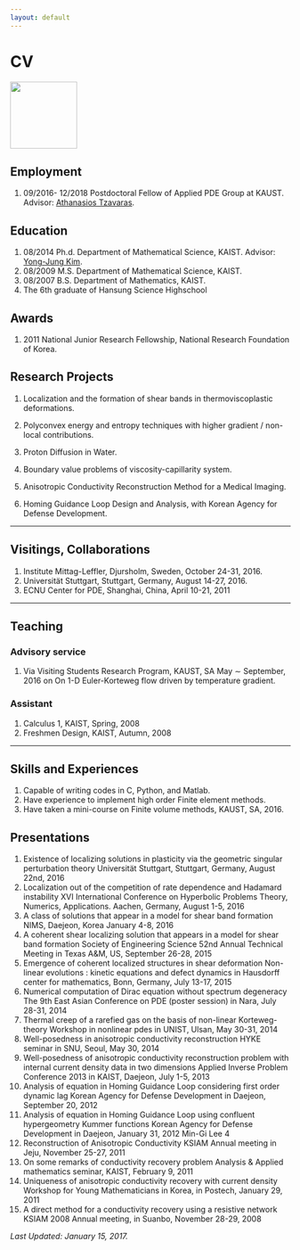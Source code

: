 ```yaml
---
layout: default
---
```

# CV

<img src="https://cebumactan.github.io/ming-lee/passportphoto.jpg" width="120">
<br>

## Employment
1. 09/2016- 12/2018 Postdoctoral Fellow of Applied PDE Group at KAUST. Advisor: [Athanasios Tzavaras](http://users.tem.uoc.gr/~thanos.tzavaras/).

## Education
1. 08/2014 Ph.d. Department of Mathematical Science, KAIST. Advisor: [Yong-Jung Kim](http://amath.kaist.ac.kr/pde_lab/members/YongJungKim/).
1. 08/2009 M.S. Department of Mathematical Science, KAIST.
1. 08/2007 B.S. Department of Mathematics, KAIST.
1. The 6th graduate of Hansung Science Highschool

## Awards
1. 2011 National Junior Research Fellowship, National Research Foundation of Korea.

## Research Projects

1. Localization and the formation of shear bands in thermoviscoplastic deformations.

1. Polyconvex energy and entropy techniques with higher gradient / non-local contributions.

1. Proton Diffusion in Water.

1. Boundary value problems of viscosity-capillarity system.

1. Anisotropic Conductivity Reconstruction Method for a Medical Imaging.

1. Homing Guidance Loop Design and Analysis, with Korean Agency for Defense Development.

---
## Visitings, Collaborations
1. Institute Mittag-Leffler, Djursholm, Sweden, October 24-31, 2016.
1. Universität Stuttgart, Stuttgart, Germany, August 14-27, 2016.
1. ECNU Center for PDE, Shanghai, China, April 10-21, 2011

---
## Teaching

### Advisory service
1. Via Visiting Students Research Program, KAUST, SA May ∼ September, 2016 on On 1-D Euler-Korteweg
flow driven by temperature gradient.

### Assistant
1. Calculus 1, KAIST, Spring, 2008
1. Freshmen Design, KAIST, Autumn, 2008

---
## Skills and Experiences
1. Capable of writing codes in C, Python, and Matlab.
1. Have experience to implement high order Finite element methods.
1. Have taken a mini-course on Finite volume methods, KAUST, SA, 2016.


## Presentations
1. Existence of localizing solutions in plasticity via the geometric singular perturbation theory
Universität Stuttgart, Stuttgart, Germany, August 22nd, 2016
1. Localization out of the competition of rate dependence and Hadamard instability
XVI International Conference on Hyperbolic Problems Theory, Numerics, Applications. Aachen,
Germany, August 1-5, 2016
1. A class of solutions that appear in a model for shear band formation
NIMS, Daejeon, Korea January 4-8, 2016
1. A coherent shear localizing solution that appears in a model for shear band formation
Society of Engineering Science 52nd Annual Technical Meeting in Texas A&M, US, September 26-28,
2015
1. Emergence of coherent localized structures in shear deformation
Non-linear evolutions : kinetic equations and defect dynamics in Hausdorff center for mathematics,
Bonn, Germany, July 13-17, 2015
1. Numerical computation of Dirac equation without spectrum degeneracy
The 9th East Asian Conference on PDE (poster session) in Nara, July 28-31, 2014
1. Thermal creep of a rarefied gas on the basis of non-linear Korteweg-theory
Workshop in nonlinear pdes in UNIST, Ulsan, May 30-31, 2014
1. Well-posedness in anisotropic conductivity reconstruction
HYKE seminar in SNU, Seoul, May 30, 2014
1. Well-posedness of anisotropic conductivity reconstruction problem with internal current density data in
two dimensions
Applied Inverse Problem Conference 2013 in KAIST, Daejeon, July 1-5, 2013
1. Analysis of equation in Homing Guidance Loop considering first order dynamic lag
Korean Agency for Defense Development in Daejeon, September 20, 2012
1. Analysis of equation in Homing Guidance Loop using confluent hypergeometry Kummer functions
Korean Agency for Defense Development in Daejeon, January 31, 2012
Min-Gi Lee 4
1. Reconstruction of Anisotropic Conductivity
KSIAM Annual meeting in Jeju, November 25-27, 2011
1. On some remarks of conductivity recovery problem
Analysis & Applied mathematics seminar, KAIST, February 9, 2011
1. Uniqueness of anisotropic conductivity recovery with current density
Workshop for Young Mathematicians in Korea, in Postech, January 29, 2011
1. A direct method for a conductivity recovery using a resistive network
KSIAM 2008 Annual meeting, in Suanbo, November 28-29, 2008

_Last Updated: January 15, 2017._


